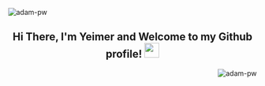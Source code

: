 <p><img aling="center" src="https://github.com/abdoachhoubi/abdoachhoubi/blob/main/gifs/bluesky.gif" alt="adam-pw" /></p>
<div align="center">
<h2> Hi There, I'm Yeimer and Welcome to my Github profile! <img src="https://github.com/abdoachhoubi/abdoachhoubi/blob/main/gifs/Hi.gif" width="30"></h2>

<p><img align="right" src="https://github.com/Adam-pw/Adam-pw/blob/main/animation_500_kxa883sd.gif" alt="adam-pw" /></p>
